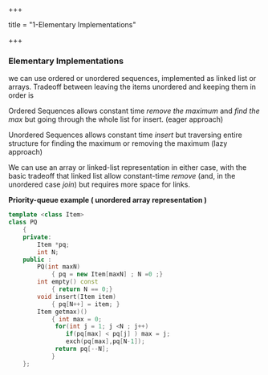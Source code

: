 +++

title = "1-Elementary Implementations"

+++

### Elementary Implementations

we can use ordered or unordered sequences, implemented as linked list or arrays. Tradeoff between leaving the items unordered and keeping them in order is

Ordered Sequences allows constant time *remove the maximum* and *find the max* but going through the whole list for insert. (eager approach)

Unordered Sequences allows constant time *insert* but traversing entire structure for finding the maximum or removing the maximum (lazy approach)

We can use an array or linked-list representation in either case, with the basic tradeoff that linked list allow constant-time *remove* (and, in the unordered case *join*) but requires more space for links.

**Priority-queue example ( unordered array representation )**

````c++
template <class Item>
class PQ
	{
    private:
    	Item *pq;
    	int N;
    public :
    	PQ(int maxN)
        	{ pq = new Item[maxN] ; N =0 ;}
    	int empty() const
        	{ return N == 0;}
    	void insert(Item item)
        	{ pq[N++] = item; }
    	Item getmax)()
        	{ int max = 0;
             for(int j = 1; j <N ; j++)
            	if(pq[max] < pq[j] ) max = j;
             	exch(pq[max],pq[N-1]);
             return pq[--N];
            }
	};
````

